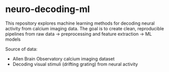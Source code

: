 # neuro-decoding-ml

This repository explores machine learning methods for decoding neural activity from calcium imaging data.
The goal is to create clean, reproducible pipelines from raw data -> preprocessing and feature extraction -> ML models

Source of data:
- Allen Brain Observatory calcium imaging dataset
- Decoding visual stimuli (drifting grating) from neural activity 
